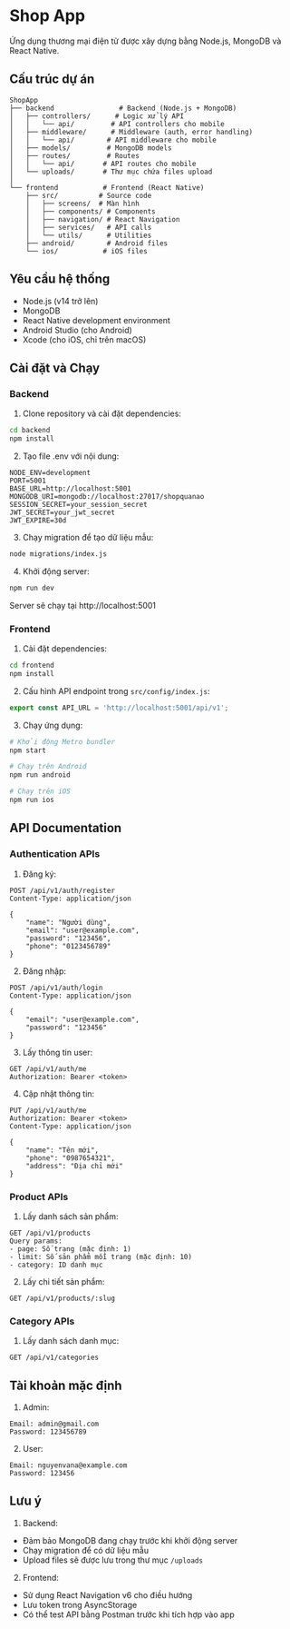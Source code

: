 # Shop App

Ứng dụng thương mại điện tử được xây dựng bằng Node.js, MongoDB và React Native.

## Cấu trúc dự án

```
ShopApp
├── backend                # Backend (Node.js + MongoDB)
│   ├── controllers/      # Logic xử lý API
│   │   └── api/         # API controllers cho mobile
│   ├── middleware/      # Middleware (auth, error handling)
│   │   └── api/        # API middleware cho mobile
│   ├── models/         # MongoDB models
│   ├── routes/         # Routes
│   │   └── api/       # API routes cho mobile
│   └── uploads/       # Thư mục chứa files upload
│
└── frontend           # Frontend (React Native)
    ├── src/          # Source code
    │   ├── screens/  # Màn hình
    │   ├── components/ # Components
    │   ├── navigation/ # React Navigation
    │   ├── services/   # API calls
    │   └── utils/      # Utilities
    ├── android/        # Android files
    └── ios/           # iOS files
```

## Yêu cầu hệ thống

- Node.js (v14 trở lên)
- MongoDB
- React Native development environment
- Android Studio (cho Android)
- Xcode (cho iOS, chỉ trên macOS)

## Cài đặt và Chạy

### Backend

1. Clone repository và cài đặt dependencies:
```bash
cd backend
npm install
```

2. Tạo file .env với nội dung:
```
NODE_ENV=development
PORT=5001
BASE_URL=http://localhost:5001
MONGODB_URI=mongodb://localhost:27017/shopquanao
SESSION_SECRET=your_session_secret
JWT_SECRET=your_jwt_secret
JWT_EXPIRE=30d
```

3. Chạy migration để tạo dữ liệu mẫu:
```bash
node migrations/index.js
```

4. Khởi động server:
```bash
npm run dev
```

Server sẽ chạy tại http://localhost:5001

### Frontend

1. Cài đặt dependencies:
```bash
cd frontend
npm install
```

2. Cấu hình API endpoint trong `src/config/index.js`:
```javascript
export const API_URL = 'http://localhost:5001/api/v1';
```

3. Chạy ứng dụng:
```bash
# Khởi động Metro bundler
npm start

# Chạy trên Android
npm run android

# Chạy trên iOS
npm run ios
```

## API Documentation

### Authentication APIs

1. Đăng ký:
```
POST /api/v1/auth/register
Content-Type: application/json

{
    "name": "Người dùng",
    "email": "user@example.com",
    "password": "123456",
    "phone": "0123456789"
}
```

2. Đăng nhập:
```
POST /api/v1/auth/login
Content-Type: application/json

{
    "email": "user@example.com",
    "password": "123456"
}
```

3. Lấy thông tin user:
```
GET /api/v1/auth/me
Authorization: Bearer <token>
```

4. Cập nhật thông tin:
```
PUT /api/v1/auth/me
Authorization: Bearer <token>
Content-Type: application/json

{
    "name": "Tên mới",
    "phone": "0987654321",
    "address": "Địa chỉ mới"
}
```

### Product APIs

1. Lấy danh sách sản phẩm:
```
GET /api/v1/products
Query params:
- page: Số trang (mặc định: 1)
- limit: Số sản phẩm mỗi trang (mặc định: 10)
- category: ID danh mục
```

2. Lấy chi tiết sản phẩm:
```
GET /api/v1/products/:slug
```

### Category APIs

1. Lấy danh sách danh mục:
```
GET /api/v1/categories
```

## Tài khoản mặc định

1. Admin:
```
Email: admin@gmail.com
Password: 123456789
```

2. User:
```
Email: nguyenvana@example.com
Password: 123456
```

## Lưu ý

1. Backend:
- Đảm bảo MongoDB đang chạy trước khi khởi động server
- Chạy migration để có dữ liệu mẫu
- Upload files sẽ được lưu trong thư mục `/uploads`

2. Frontend:
- Sử dụng React Navigation v6 cho điều hướng
- Lưu token trong AsyncStorage
- Có thể test API bằng Postman trước khi tích hợp vào app